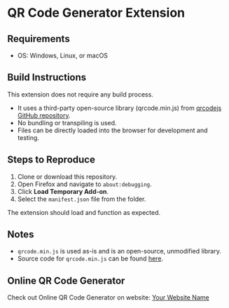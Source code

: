 # QR Code Generator Extension

## Requirements
- OS: Windows, Linux, or macOS

## Build Instructions
This extension does not require any build process.
- It uses a third-party open-source library (qrcode.min.js) from [qrcodejs GitHub repository](https://github.com/davidshimjs/qrcodejs).
- No bundling or transpiling is used.
- Files can be directly loaded into the browser for development and testing.

## Steps to Reproduce
1. Clone or download this repository.
2. Open Firefox and navigate to `about:debugging`.
3. Click **Load Temporary Add-on**.
4. Select the `manifest.json` file from the folder.

The extension should load and function as expected.

## Notes
- `qrcode.min.js` is used as-is and is an open-source, unmodified library.
- Source code for `qrcode.min.js` can be found [here](https://github.com/davidshimjs/qrcodejs).

## Online QR Code Generator 
Check out Online QR Code Generator on website: [Your Website Name](https://gifmakes.com)

